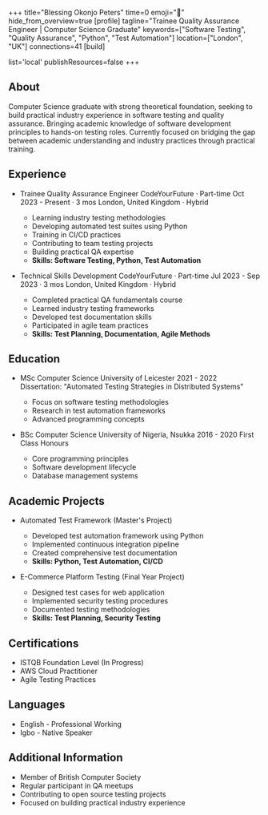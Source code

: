+++
title="Blessing Okonjo Peters"
time=0
emoji="👤"
hide_from_overview=true
[profile]
tagline="Trainee Quality Assurance Engineer | Computer Science Graduate"
keywords=["Software Testing", "Quality Assurance", "Python", "Test Automation"]
location=["London", "UK"]
connections=41
[build]

list='local'
publishResources=false
+++

## About

Computer Science graduate with strong theoretical foundation, seeking to build practical industry experience in software testing and quality assurance. Bringing academic knowledge of software development principles to hands-on testing roles. Currently focused on bridging the gap between academic understanding and industry practices through practical training.

## Experience

- Trainee Quality Assurance Engineer
  CodeYourFuture · Part-time
  Oct 2023 - Present · 3 mos
  London, United Kingdom · Hybrid

  - Learning industry testing methodologies
  - Developing automated test suites using Python
  - Training in CI/CD practices
  - Contributing to team testing projects
  - Building practical QA expertise
  - **Skills: Software Testing, Python, Test Automation**

- Technical Skills Development
  CodeYourFuture · Part-time
  Jul 2023 - Sep 2023 · 3 mos
  London, United Kingdom · Hybrid
  - Completed practical QA fundamentals course
  - Learned industry testing frameworks
  - Developed test documentation skills
  - Participated in agile team practices
  - **Skills: Test Planning, Documentation, Agile Methods**

## Education

- MSc Computer Science
  University of Leicester
  2021 - 2022
  Dissertation: "Automated Testing Strategies in Distributed Systems"

  - Focus on software testing methodologies
  - Research in test automation frameworks
  - Advanced programming concepts

- BSc Computer Science
  University of Nigeria, Nsukka
  2016 - 2020
  First Class Honours
  - Core programming principles
  - Software development lifecycle
  - Database management systems

## Academic Projects

- Automated Test Framework (Master's Project)

  - Developed test automation framework using Python
  - Implemented continuous integration pipeline
  - Created comprehensive test documentation
  - **Skills: Python, Test Automation, CI/CD**

- E-Commerce Platform Testing (Final Year Project)
  - Designed test cases for web application
  - Implemented security testing procedures
  - Documented testing methodologies
  - **Skills: Test Planning, Security Testing**

## Certifications

- ISTQB Foundation Level (In Progress)
- AWS Cloud Practitioner
- Agile Testing Practices

## Languages

- English - Professional Working
- Igbo - Native Speaker

## Additional Information

- Member of British Computer Society
- Regular participant in QA meetups
- Contributing to open source testing projects
- Focused on building practical industry experience

